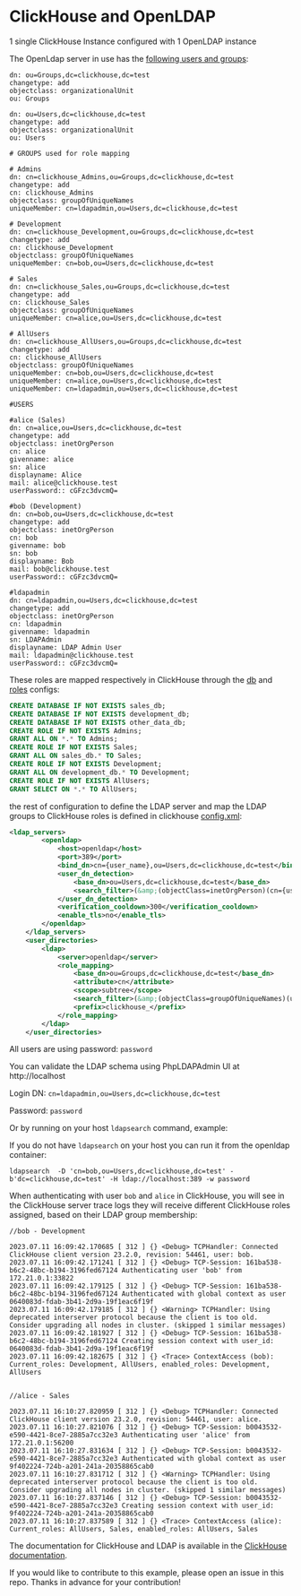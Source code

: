 # ClickHouse and OpenLDAP

1 single ClickHouse Instance configured with 1 OpenLDAP instance

The OpenLdap server in use has the [following users and groups](./docker_files/bootstrap/98-data.ldif):

```ldif
dn: ou=Groups,dc=clickhouse,dc=test
changetype: add
objectclass: organizationalUnit
ou: Groups

dn: ou=Users,dc=clickhouse,dc=test
changetype: add
objectclass: organizationalUnit
ou: Users

# GROUPS used for role mapping

# Admins
dn: cn=clickhouse_Admins,ou=Groups,dc=clickhouse,dc=test
changetype: add
cn: clickhouse_Admins
objectclass: groupOfUniqueNames
uniqueMember: cn=ldapadmin,ou=Users,dc=clickhouse,dc=test

# Development
dn: cn=clickhouse_Development,ou=Groups,dc=clickhouse,dc=test
changetype: add
cn: clickhouse_Development
objectclass: groupOfUniqueNames
uniqueMember: cn=bob,ou=Users,dc=clickhouse,dc=test

# Sales
dn: cn=clickhouse_Sales,ou=Groups,dc=clickhouse,dc=test
changetype: add
cn: clickhouse_Sales
objectclass: groupOfUniqueNames
uniqueMember: cn=alice,ou=Users,dc=clickhouse,dc=test

# AllUsers
dn: cn=clickhouse_AllUsers,ou=Groups,dc=clickhouse,dc=test
changetype: add
cn: clickhouse_AllUsers
objectclass: groupOfUniqueNames
uniqueMember: cn=bob,ou=Users,dc=clickhouse,dc=test
uniqueMember: cn=alice,ou=Users,dc=clickhouse,dc=test
uniqueMember: cn=ldapadmin,ou=Users,dc=clickhouse,dc=test

#USERS

#alice (Sales)
dn: cn=alice,ou=Users,dc=clickhouse,dc=test
changetype: add
objectclass: inetOrgPerson
cn: alice
givenname: alice
sn: alice
displayname: Alice
mail: alice@clickhouse.test
userPassword:: cGFzc3dvcmQ=      

#bob (Development)
dn: cn=bob,ou=Users,dc=clickhouse,dc=test
changetype: add
objectclass: inetOrgPerson
cn: bob
givenname: bob
sn: bob
displayname: Bob
mail: bob@clickhouse.test
userPassword:: cGFzc3dvcmQ=

#ldapadmin 
dn: cn=ldapadmin,ou=Users,dc=clickhouse,dc=test
changetype: add
objectclass: inetOrgPerson
cn: ldapadmin
givenname: ldapadmin
sn: LDAPAdmin
displayname: LDAP Admin User
mail: ldapadmin@clickhouse.test
userPassword:: cGFzc3dvcmQ=

```

These roles are mapped respectively in ClickHouse through the [db](./fs/volumes/clickhouse/docker-entrypoint-initdb.d/1_create_ldap_dbs.sh) and [roles](./fs/volumes/clickhouse/docker-entrypoint-initdb.d/2_create_ldap_roles.sh) configs:

```sql
CREATE DATABASE IF NOT EXISTS sales_db;
CREATE DATABASE IF NOT EXISTS development_db;
CREATE DATABASE IF NOT EXISTS other_data_db;
CREATE ROLE IF NOT EXISTS Admins;
GRANT ALL ON *.* TO Admins;
CREATE ROLE IF NOT EXISTS Sales;
GRANT ALL ON sales_db.* TO Sales;
CREATE ROLE IF NOT EXISTS Development;
GRANT ALL ON development_db.* TO Development;
CREATE ROLE IF NOT EXISTS AllUsers;
GRANT SELECT ON *.* TO AllUsers;
```

the rest of configuration to define the LDAP server and map the LDAP groups to ClickHouse roles is defined in clickhouse [config.xml](./fs/volumes/clickhouse/etc/clickhouse-server/config.d/config.xml):

```xml
<ldap_servers>
        <openldap>
            <host>openldap</host>
            <port>389</port>
            <bind_dn>cn={user_name},ou=Users,dc=clickhouse,dc=test</bind_dn>
            <user_dn_detection>
                <base_dn>ou=Users,dc=clickhouse,dc=test</base_dn>
                <search_filter>(&amp;(objectClass=inetOrgPerson)(cn={user_name}))</search_filter>
            </user_dn_detection>
            <verification_cooldown>300</verification_cooldown>
            <enable_tls>no</enable_tls>
        </openldap>
    </ldap_servers>
    <user_directories>
        <ldap>
            <server>openldap</server>
            <role_mapping>
                <base_dn>ou=Groups,dc=clickhouse,dc=test</base_dn>
                <attribute>cn</attribute>
                <scope>subtree</scope>
                <search_filter>(&amp;(objectClass=groupOfUniqueNames)(uniqueMember={user_dn}))</search_filter>
                <prefix>clickhouse_</prefix>
            </role_mapping>
        </ldap>
    </user_directories>
```

All users are using password: `password`

You can validate the LDAP schema using PhpLDAPAdmin UI at http://localhost

Login DN: `cn=ldapadmin,ou=Users,dc=clickhouse,dc=test`

Password: `password`

Or by running on your host `ldapsearch` command, example:

If you do not have `ldapsearch` on your host you can run it from the openldap container:

```
ldapsearch  -D 'cn=bob,ou=Users,dc=clickhouse,dc=test' -b'dc=clickhouse,dc=test' -H ldap://localhost:389 -w password
```

When authenticating with user `bob` and `alice` in ClickHouse, you will see in the ClickHouse server trace logs they will receive different ClickHouse roles assigned, based on their LDAP group membership:

```
//bob - Development

2023.07.11 16:09:42.170685 [ 312 ] {} <Debug> TCPHandler: Connected ClickHouse client version 23.2.0, revision: 54461, user: bob.
2023.07.11 16:09:42.171241 [ 312 ] {} <Debug> TCP-Session: 161ba538-b6c2-48bc-b194-3196fed67124 Authenticating user 'bob' from 172.21.0.1:33822
2023.07.11 16:09:42.179125 [ 312 ] {} <Debug> TCP-Session: 161ba538-b6c2-48bc-b194-3196fed67124 Authenticated with global context as user 0640083d-fdab-3b41-2d9a-19f1eac6f19f
2023.07.11 16:09:42.179185 [ 312 ] {} <Warning> TCPHandler: Using deprecated interserver protocol because the client is too old. Consider upgrading all nodes in cluster. (skipped 1 similar messages)
2023.07.11 16:09:42.181927 [ 312 ] {} <Debug> TCP-Session: 161ba538-b6c2-48bc-b194-3196fed67124 Creating session context with user_id: 0640083d-fdab-3b41-2d9a-19f1eac6f19f
2023.07.11 16:09:42.182675 [ 312 ] {} <Trace> ContextAccess (bob): Current_roles: Development, AllUsers, enabled_roles: Development, AllUsers


//alice - Sales

2023.07.11 16:10:27.820959 [ 312 ] {} <Debug> TCPHandler: Connected ClickHouse client version 23.2.0, revision: 54461, user: alice.
2023.07.11 16:10:27.821076 [ 312 ] {} <Debug> TCP-Session: b0043532-e590-4421-8ce7-2885a7cc32e3 Authenticating user 'alice' from 172.21.0.1:56200
2023.07.11 16:10:27.831634 [ 312 ] {} <Debug> TCP-Session: b0043532-e590-4421-8ce7-2885a7cc32e3 Authenticated with global context as user 9f402224-724b-a201-241a-20358865cab0
2023.07.11 16:10:27.831712 [ 312 ] {} <Warning> TCPHandler: Using deprecated interserver protocol because the client is too old. Consider upgrading all nodes in cluster. (skipped 1 similar messages)
2023.07.11 16:10:27.837146 [ 312 ] {} <Debug> TCP-Session: b0043532-e590-4421-8ce7-2885a7cc32e3 Creating session context with user_id: 9f402224-724b-a201-241a-20358865cab0
2023.07.11 16:10:27.837589 [ 312 ] {} <Trace> ContextAccess (alice): Current_roles: AllUsers, Sales, enabled_roles: AllUsers, Sales
```


The documentation for ClickHouse and LDAP is available in the [ClickHouse documentation](https://clickhouse.com/docs/en/guides/sre/configuring-ldap).

If you would like to contribute to this example, please open an issue in this repo.  Thanks in advance for your contribution!

